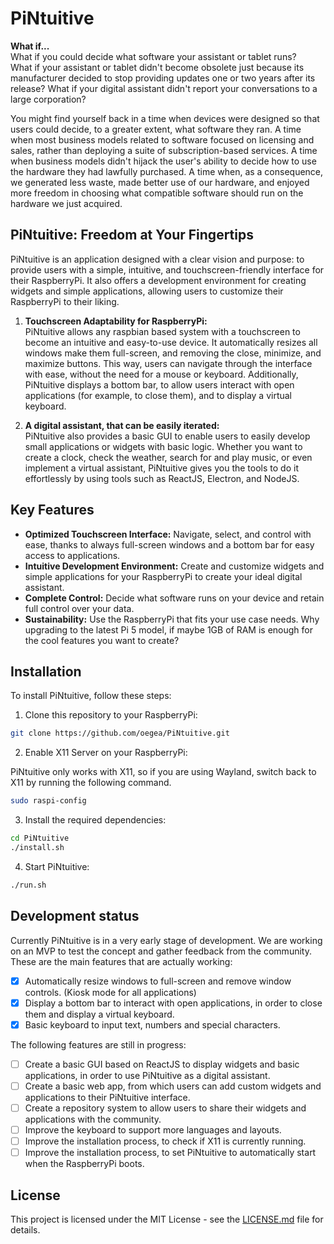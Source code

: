 # PiNtuitive

**What if...**  
What if you could decide what software your assistant or tablet runs?  
What if your assistant or tablet didn't become obsolete just because its manufacturer decided to stop providing updates one or two years after its release?
What if your digital assistant didn't report your conversations to a large corporation?  

You might find yourself back in a time when devices were designed so that users could decide, to a greater extent, what software they ran. A time when most business models related to software focused on licensing and sales, rather than deploying a suite of subscription-based services. A time when business models didn't hijack the user's ability to decide how to use the hardware they had lawfully purchased. A time when, as a consequence, we generated less waste, made better use of our hardware, and enjoyed more freedom in choosing what compatible software should run on the hardware we just acquired.

## PiNtuitive: Freedom at Your Fingertips

PiNtuitive is an application designed with a clear vision and purpose: to provide users with a simple, intuitive, and touchscreen-friendly interface for their RaspberryPi. It also offers a development environment for creating widgets and simple applications, allowing users to customize their RaspberryPi to their liking.

1. **Touchscreen Adaptability for RaspberryPi:**  
   PiNtuitive allows any raspbian based system with a touchscreen to become an intuitive and easy-to-use device. It automatically resizes all windows make them full-screen, and removing the close, minimize, and maximize buttons. This way, users can navigate through the interface with ease, without the need for a mouse or keyboard. Additionally, PiNtuitive displays a bottom bar, to allow users interact with open applications (for example, to close them), and to display a virtual keyboard.

2. **A digital assistant, that can be easily iterated:**  
   PiNtuitive also provides a basic GUI to enable users to easily develop small applications or widgets with basic logic. Whether you want to create a clock, check the weather, search for and play music, or even implement a virtual assistant, PiNtuitive gives you the tools to do it effortlessly by using tools such as ReactJS, Electron, and NodeJS.

## Key Features

- **Optimized Touchscreen Interface:** Navigate, select, and control with ease, thanks to always full-screen windows and a bottom bar for easy access to applications.
- **Intuitive Development Environment:** Create and customize widgets and simple applications for your RaspberryPi to create your ideal digital assistant.
- **Complete Control:** Decide what software runs on your device and retain full control over your data.
- **Sustainability:** Use the RaspberryPi that fits your use case needs. Why upgrading to the latest Pi 5 model, if maybe 1GB of RAM is enough for the cool features you want to create?

## Installation

To install PiNtuitive, follow these steps:

1. Clone this repository to your RaspberryPi:

```bash
git clone https://github.com/oegea/PiNtuitive.git
```

2. Enable X11 Server on your RaspberryPi:

PiNtuitive only works with X11, so if you are using Wayland, switch back to X11 by running the following command.

```bash
sudo raspi-config
```

3. Install the required dependencies:

```bash
cd PiNtuitive
./install.sh
```

4. Start PiNtuitive:

```bash
./run.sh
```

## Development status

Currently PiNtuitive is in a very early stage of development. We are working on an MVP to test the concept and gather feedback from the community.
These are the main features that are actually working:

- [x] Automatically resize windows to full-screen and remove window controls. (Kiosk mode for all applications)
- [x] Display a bottom bar to interact with open applications, in order to close them and display a virtual keyboard.
- [x] Basic keyboard to input text, numbers and special characters.

The following features are still in progress:

- [ ] Create a basic GUI based on ReactJS to display widgets and basic applications, in order to use PiNtuitive as a digital assistant.
- [ ] Create a basic web app, from which users can add custom widgets and applications to their PiNtuitive interface.
- [ ] Create a repository system to allow users to share their widgets and applications with the community.
- [ ] Improve the keyboard to support more languages and layouts.
- [ ] Improve the installation process, to check if X11 is currently running.
- [ ] Improve the installation process, to set PiNtuitive to automatically start when the RaspberryPi boots.
 
## License

This project is licensed under the MIT License - see the [LICENSE.md](LICENSE.md) file for details.
